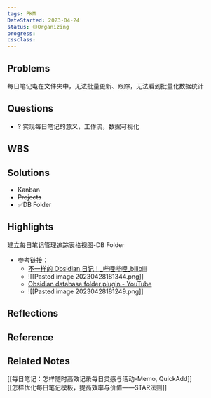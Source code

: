 ```yaml
---
tags: PKM
DateStarted: 2023-04-24
status: 🟡Organizing
progress:
cssclass:
---
```


## Problems

每日笔记屯在文件夹中，无法批量更新、跟踪，无法看到批量化数据统计

## Questions

- ? 实现每日笔记的意义，工作流，数据可视化

## WBS

## Solutions

- ~~Kanban~~
- ~~Projects~~
- ✅DB Folder

## Highlights

建立每日笔记管理追踪表格视图-DB Folder

- 参考链接：
  - [不一样的 Obsidian 日记！\_哔哩哔哩\_bilibili](https://www.bilibili.com/video/BV1sK41127tk/?spm_id_from=333.788&vd_source=be278a4cfd00a5f72dcf153eaca79333)
  - ![[Pasted image 20230428181344.png]]
  - [Obsidian database folder plugin - YouTube](https://www.youtube.com/watch?v=ibarYqG4W5I)
  - ![[Pasted image 20230428181249.png]]

## Reflections

## Reference

## Related Notes

[[每日笔记：怎样随时高效记录每日灵感与活动-Memo, QuickAdd]]  
[[怎样优化每日笔记模板，提高效率与价值——STAR法则]]

